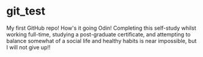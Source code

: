 # git_test
My first GitHub repo!
How's it going Odin!
Completing this self-study whilst working full-time, studying a post-graduate certificate, and attempting to balance somewhat of a social life and healthy habits is near impossible, but I will not give up!!
